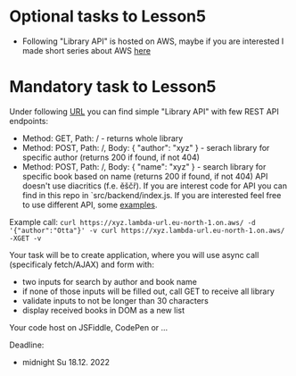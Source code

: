 # Optional tasks to Lesson5
- Following "Library API" is hosted on AWS, maybe if you are interested I made short series about AWS [here](https://sostp-my.sharepoint.com/:f:/g/personal/hlavka_sostp_cz/ErdwWfc9lQ5HlaCbbokAlmkB1CeTbG36YrAmrBgxX8m0pQ?e=Z1HeA3)

# Mandatory task to Lesson5
Under following [URL](https://ac7minh6n7s3rw4qfchrofbwai0amiko.lambda-url.eu-north-1.on.aws/) you can find simple "Library API" with few REST API endpoints:
- Method: GET, Path: / - returns whole library
- Method: POST, Path: /, Body: { "author": "xyz" } - serach library for specific author (returns 200 if found, if not 404)
- Method: POST, Path: /, Body: { "name": "xyz" } - search library for specific book based on name (returns 200 if found, if not 404)
API doesn't use diacritics (f.e. ěščř). If you are interest code for API you can find in this repo in `src/backend/index.js. If you are interested feel free to use different API, some [examples](https://github.com/public-apis/public-apis).

Example call:
``curl https://xyz.lambda-url.eu-north-1.on.aws/ -d '{"author":"Otta"}' -v
curl https://xyz.lambda-url.eu-north-1.on.aws/ -XGET -v``

Your task will be to create application, where you will use async call (specificaly fetch/AJAX) and form with:
- two inputs for search by author and book name
- if none of those inputs will be filled out, call GET to receive all library
- validate inputs to not be longer than 30 characters
- display received books in DOM as a new list

Your code host on JSFiddle, CodePen or ...

Deadline:
- midnight Su 18.12. 2022
